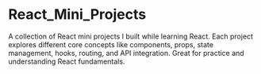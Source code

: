 # React_Mini_Projects
A collection of React mini projects I built while learning React. Each project explores different core concepts like components, props, state management, hooks, routing, and API integration. Great for practice and understanding React fundamentals.
